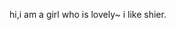<!--
 * @Author: Atehna 1725060993@qq.com
 * @Date: 2024-06-23 16:15:49
 * @LastEditors: Atehna 1725060993@qq.com
 * @LastEditTime: 2024-06-23 16:21:16
 * @FilePath: \testt\brightmoon\Contributors\Athena.md
 * @Description: 这是默认设置,请设置`customMade`, 打开koroFileHeader查看配置 进行设置: https://github.com/OBKoro1/koro1FileHeader/wiki/%E9%85%8D%E7%BD%AE
-->
hi,i am a girl who is lovely~
i like shier.